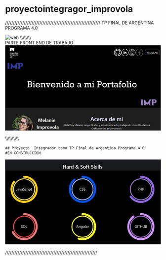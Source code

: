 # proyectointegragor_improvola

/////////////////////////////////////////////////////////////
 TP FINAL DE ARGENTINA PROGRAMA 4.0

![web](web.gif)
\\\\\\\\\\\\\\\\\
PARTE FRONT END DE TRABAJO
![portfolio](2.png)

\\\\\\\\\\\\\\\\\\\
```
## Proyecto  Integrador como TP Final de Argentina Programa 4.0
#EN CONSTRUCCION

```
![screen](1.png)

///////////////////////////////////////////////////////////
